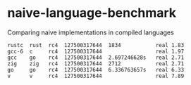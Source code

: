 # naive-language-benchmark
Comparing naive implementations in compiled languages

```
rustc  rust  rc4  127500317644  1834           real 1.83 
gcc-6  c     rc4  127500317644                 real 1.97 
gcc    go    rc4  127500317644  2.697246628s   real 2.71 
zig    zig   rc4  127500317644  2712           real 2.71 
go     go    rc4  127500317644  6.336763657s   real 6.33 
v      v     rc4  127500317644                 real 7.89 
```
